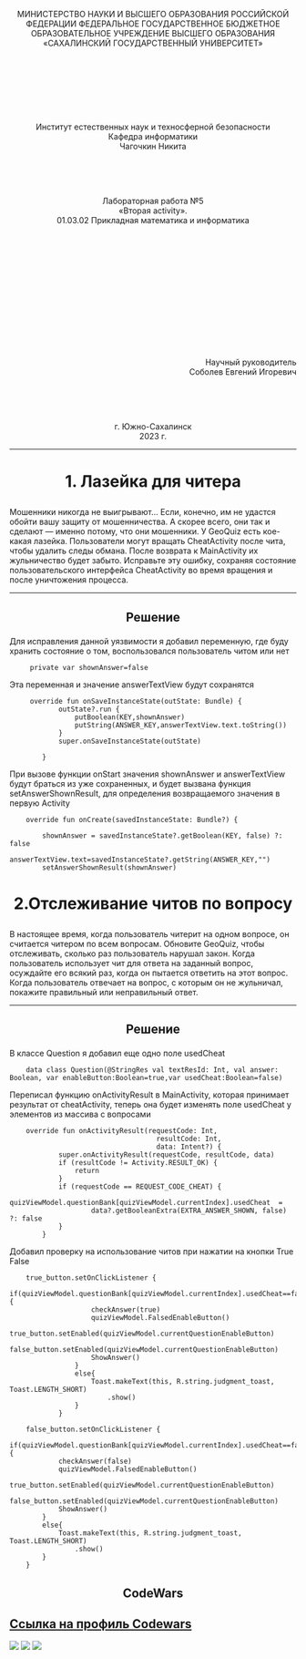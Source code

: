 <p align = "center">МИНИСТЕРСТВО НАУКИ И ВЫСШЕГО ОБРАЗОВАНИЯ
РОССИЙСКОЙ ФЕДЕРАЦИИ
ФЕДЕРАЛЬНОЕ ГОСУДАРСТВЕННОЕ БЮДЖЕТНОЕ
ОБРАЗОВАТЕЛЬНОЕ УЧРЕЖДЕНИЕ ВЫСШЕГО ОБРАЗОВАНИЯ
«САХАЛИНСКИЙ ГОСУДАРСТВЕННЫЙ УНИВЕРСИТЕТ»</p>
<br><br><br><br><br><br>
<p align = "center">Институт естественных наук и техносферной безопасности<br>Кафедра информатики<br>Чагочкин Никита</p>
<br><br><br>
<p align = "center">Лабораторная работа №5<br>«Вторая activity».<br>01.03.02 Прикладная математика и информатика</p>
<br><br><br><br><br><br><br><br><br><br><br><br>
<p align = "right">Научный руководитель<br>
Соболев Евгений Игоревич</p>
<br><br><br>
<p align = "center">г. Южно-Сахалинск<br>2023 г.</p>

***
# <p align = "center">1. Лазейка для читера  </p>
Мошенники никогда не выигрывают... Если, конечно, им не удастся обойти вашу защиту от мошенничества. А скорее всего, они так и сделают — именно потому, что они мошенники. У GeoQuiz есть кое-какая лазейка. Пользователи могут вращать CheatActivity после чита, чтобы удалить следы обмана. После возврата к MainActivity их жульничество будет забыто. Исправьте эту ошибку, сохраняя состояние пользовательского интерфейса CheatActivity во время вращения и после уничтожения процесса.
***
## <p align = "center">Решение</p>
Для исправления данной уязвимости я добавил переменную, где буду хранить состояние о том, воспользовался пользователь читом или нет

         private var shownAnswer=false

Эта переменная и значение answerTextView будут сохранятся 

         override fun onSaveInstanceState(outState: Bundle) {
                outState?.run {
                    putBoolean(KEY,shownAnswer)
                    putString(ANSWER_KEY,answerTextView.text.toString())
                }
                super.onSaveInstanceState(outState)

            }

При вызове функции onStart значения shownAnswer и answerTextView будут браться из уже сохраненных, и будет вызвана функция setAnswerShownResult, для определения возвращаемого значения в первую Activity

        override fun onCreate(savedInstanceState: Bundle?) {
    
            shownAnswer = savedInstanceState?.getBoolean(KEY, false) ?: false
            answerTextView.text=savedInstanceState?.getString(ANSWER_KEY,"")
            setAnswerShownResult(shownAnswer)

# <p align = "center">2.Отслеживание читов по вопросу </p>
В настоящее время, когда пользователь читерит на одном вопросе, он считается читером по всем вопросам. Обновите GeoQuiz, чтобы отслеживать, сколько раз пользователь нарушал закон. Когда пользователь использует чит для ответа на заданный вопрос, осуждайте его всякий раз, когда он пытается ответить на этот вопрос. Когда пользователь отвечает на вопрос, с которым он не жульничал, покажите правильный или неправильный ответ.
***
## <p align = "center">Решение</p>
В классе Question я добавил еще одно поле usedCheat

        data class Question(@StringRes val textResId: Int, val answer: Boolean, var enableButton:Boolean=true,var usedCheat:Boolean=false)

Переписал функцию onActivityResult в MainActivity, которая принимает результат от cheatActivity, теперь она будет изменять поле usedCheat у элементов из массива с вопросами

        override fun onActivityResult(requestCode: Int,
                                        resultCode: Int,
                                        data: Intent?) {
                super.onActivityResult(requestCode, resultCode, data)
                if (resultCode != Activity.RESULT_OK) {
                    return
                }
                if (requestCode == REQUEST_CODE_CHEAT) {
                    quizViewModel.questionBank[quizViewModel.currentIndex].usedCheat  =
                        data?.getBooleanExtra(EXTRA_ANSWER_SHOWN, false) ?: false
                }
            }

Добавил проверку на использование читов при нажатии на кнопки True False

        true_button.setOnClickListener {
                    if(quizViewModel.questionBank[quizViewModel.currentIndex].usedCheat==false) {
                        checkAnswer(true)
                        quizViewModel.FalsedEnableButton()
                        true_button.setEnabled(quizViewModel.currentQuestionEnableButton)
                        false_button.setEnabled(quizViewModel.currentQuestionEnableButton)
                        ShowAnswer()
                    }
                    else{
                        Toast.makeText(this, R.string.judgment_toast, Toast.LENGTH_SHORT)
                            .show()
                    }
                }

        false_button.setOnClickListener {
            if(quizViewModel.questionBank[quizViewModel.currentIndex].usedCheat==false) {
                checkAnswer(false)
                quizViewModel.FalsedEnableButton()
                true_button.setEnabled(quizViewModel.currentQuestionEnableButton)
                false_button.setEnabled(quizViewModel.currentQuestionEnableButton)
                ShowAnswer()
            }
            else{
                Toast.makeText(this, R.string.judgment_toast, Toast.LENGTH_SHORT)
                    .show()
            }
        }

## <p align = "center">CodeWars</p>

## [Ссылка на профиль Codewars](https://www.codewars.com/users/NoToxic)

![](codewars1.png)
![](codewars2.png)
![](codewars3.png)
